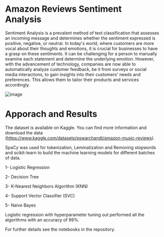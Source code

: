 # Amazon Reviews Sentiment Analysis 
Sentiment Analysis is a prevalent method of text classification that assesses an incoming message and determines whether the sentiment expressed is positive, negative, or neutral. In today's world, where customers are more vocal about their thoughts and emotions, it is crucial for businesses to have a grasp on these sentiments. It can be challenging for a person to manually examine each statement and determine the underlying emotion. However, with the advancement of technology, companies are now able to automatically analyze customer feedback, be it from surveys or social media interactions, to gain insights into their customers' needs and preferences. This allows them to tailor their products and services accordingly.

![image](https://user-images.githubusercontent.com/39967400/218341491-07a1f964-b130-4a6b-81da-2e4a6fdc3cc8.png)

#  Apporach and Results
The dataset is available on Kaggle. You can find more information and download the data (https://www.kaggle.com/datasets/eswarchandt/amazon-music-reviews).

SpaCy was used for tokenization, Lemmatization and Removing stopwords and scikit-learn to build the machine learning models for different batches of data.

1- Logistic Regression

2- Decision Tree

3- K-Nearest Neighbors Algorithm (KNN)

4- Support Vector Classifier (SVC)

5- Naive Bayes

Logistic regression with hyperparameter tuning out performed all the algorithms with an accuracy of 99%.

For further details see the notebooks in the repository.

